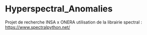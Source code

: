 # Hyperspectral_Anomalies
Projet de recherche INSA x ONERA
utilisation de la librairie spectral :
https://www.spectralpython.net/ 
